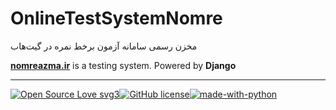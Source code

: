 # OnlineTestSystemNomre
مخزن رسمی سامانه آزمون برخط نمره در گیت‌هاب

[**nomreazma.ir**](https://nomrezma.ir) is a testing system. Powered by **Django**
_______________________
[![Open Source Love svg3](https://badges.frapsoft.com/os/v3/open-source.svg?v=103)]()[![GitHub license](https://img.shields.io/github/license/Online-test-system-Nomre/Nomreazma.svg)](https://github.com/Online-test-system-Nomre/OnlineTestSystemNomre/blob/main/LICENSE)[![made-with-python](https://img.shields.io/badge/Made%20with-Python-1f425f.svg)](https://www.python.org/)
